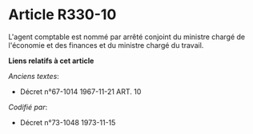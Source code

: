 # Article R330-10

L'agent comptable est nommé par arrêté conjoint du ministre chargé de l'économie et des finances et du ministre chargé du
travail.

**Liens relatifs à cet article**

_Anciens textes_:

  - Décret n°67-1014 1967-11-21 ART. 10

_Codifié par_:

  - Décret n°73-1048 1973-11-15
